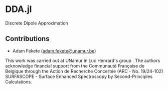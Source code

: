 # DDA.jl
Discrete Dipole Approximation


## Contributions

- Adam Fekete (adam.fekete@unamur.be)

This work was carried out at UNamur in Luc Henrard's group . The authors acknowledge financial support from the Communauté Française de Belgique through the Action de Recherche Concertée (ARC - No. 19/24-102)
SURFASCOPE - Surface Enhanced Spectroscopy by Second-Principles Calculations.

